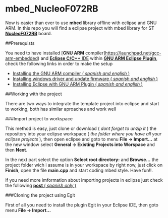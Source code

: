 # mbed_NucleoF072RB

Now is easier than ever to use **mbed** library offline with eclipse and GNU ARM. In this repo you will find a eclipse project with mbed library for ST [**NucleoF072RB**](http://developer.mbed.org/platforms/ST-Nucleo-F072RB/) board.

##Prerequists

You need to have installed [**GNU ARM** compiler]https://launchpad.net/gcc-arm-embedded) and [**Eclipse C/C++** IDE](http://www.eclipse.org/downloads/packages/eclipse-ide-cc-developers/lunasr1a) within [**GNU ARM Eclipse Plugin**](http://gnuarmeclipse.livius.net/blog/), check the following links in order to make the setup

- [Installing the GNU ARM compiler ( _spanish and english_ )](http://hotboards.org/index.php/es/blog/20-spanish/blog/st/81-pt1-instalando-compilador-windows)
- [Installing windows driver and update firmware ( _spanish and english_ )](http://hotboards.org/index.php/es/blog/20-spanish/blog/st/82-pt2-instalando-openocd-windows)
- [Installing Eclipse with GNU ARM Plugin ( _spanish and english_ )](http://hotboards.org/index.php/es/blog/20-spanish/blog/st/84-toolchain-pt3-proyectos-con-eclipse)

##Working with the project

There are two ways to integrate the template project into eclipse and start to working, both has similar aproaches and work well

###Import project to workspace

This method is easy, just clone or download ( _dont forget to unzip it_ ) the repository into your eclipse workspace ( _the folder where you have all your eclipse projects_ ), then open eclipse and goto to menu **File -> Import...** at the new window select **General -> Existing Projects into Worspace** and then **Next**.

In the next part select the option **Select root directory:** and **Browse...** the project folder wich i assume is in your workspace by right now, just click on **Finish**, open the file **main.cpp** and start coding mbed style. Have fun!!.

If you need more imformation about importing projects in eclipse just check the following [**post** ( _spanish only_ )](http://hotboards.org/index.php/es/blog/20-spanish/blog/st/117-importando-proyectos-en-eclipse)

###Cloning the project using Egit

First of all you need to install the plugin Egit in your Eclipse IDE, then goto menu **File -> Import...**
